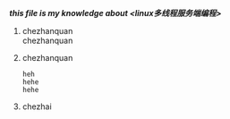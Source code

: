 ___this file is my knowledge about <linux多线程服务端编程>___

1.  chezhanquan  
    chezhanquan   
2.  chezhanquan   

        heh
        hehe
        hehe
    
3.  chezhai
